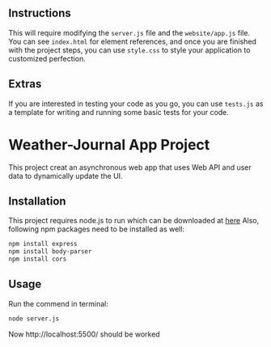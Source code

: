 
## Instructions
This will require modifying the `server.js` file and the `website/app.js` file. You can see `index.html` for element references, and once you are finished with the project steps, you can use `style.css` to style your application to customized perfection.

## Extras
If you are interested in testing your code as you go, you can use `tests.js` as a template for writing and running some basic tests for your code.

# Weather-Journal App Project

This project creat an asynchronous web app that uses Web API and user data to dynamically update the UI.

## Installation

This project requires node.js to run which can be downloaded at [here](https://nodejs.org/en/)
Also, following npm packages need to be installed as well:

```bash
npm install express
npm install body-parser
npm install cors
```

## Usage
Run the commend in terminal:

```bash
node server.js
```

Now http://localhost:5500/ should be worked

